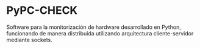 # PyPC-CHECK
Software para la monitorización de hardware desarrollado en Python, funcionando de manera distribuida utilizando arquitectura cliente-servidor mediante sockets.
